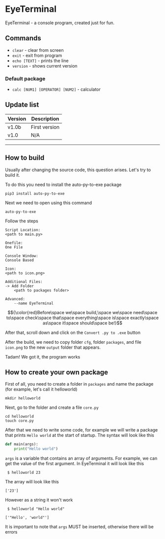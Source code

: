 # EyeTerminal
EyeTerminal - a console program, created just for fun.

## Commands
- `clear` - clear from screen
- `exit` - exit from program
- `echo [TEXT]` - prints the line
- `version` - shows current version
### Default package
- `calc [NUM1] [OPERATOR] [NUM2]` - calculator

## Update list
|Version|  Description  |
|-------|---------------|
| v1.0b | First version |
| v1.0  |     N/A       |
-------------------------

## How to build
Usually after changing the source code, this question arises. Let's try to build it.

To do this you need to install the auto-py-to-exe package
```
pip3 install auto-py-to-exe
```
Next we need to open using this command
```
auto-py-to-exe
```
Follow the steps
```
Script Location:
<path to main.py>

Onefile:
One File

Console Window:
Console Based

Icon:
<path to icon.png>

Additional Files:
-> Add Folder
    <path to packages folder>

Advanced:
    --name EyeTerminal
```
$${\color{red}Before\space we\space build,\space we\space need\space to\space check\space that\space everything\space is\space exactly\space as\space it\space should\space be!}$$

After that, scroll down and click on the `Convert .py to .exe` button

After the build, we need to copy folder `cfg`, folder `packages`, and file `icon.png` to the new `output` folder that appears.

Tadam! We got it, the program works

## How to create your own package
First of all, you need to create a folder in `packages` and name the package (for example, let's call it helloworld)
```
mkdir helloworld
```
Next, go to the folder and create a file `core.py`
```
cd helloworld
touch core.py
```
After that we need to write some code, for example we will write a package that prints `Hello world` at the start of startup. The syntax will look like this
``` python
def main(args):
    print("Hello world")
```
`args` is a variable that contains an array of arguments.
For example, we can get the value of the first argument.
In EyeTerminal it will look like this
```
 $ helloworld 23
```
The array will look like this
```
['23']
```
However as a string it won't work
```
 $ helloworld "Hello world"
```
```
['"Hello', 'world"']
```
It is important to note that `args` MUST be inserted, otherwise there will be errors